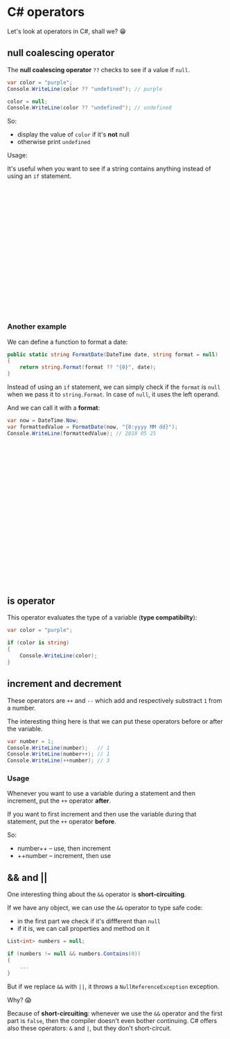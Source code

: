 # C# operators

Let's look at operators in C#, shall we? :grin:

## null coalescing operator

The **null coalescing operator** `??` checks to see if a value if `null`.

``` csharp
var color = "purple";
Console.WriteLine(color ?? "undefined"); // purple

color = null;
Console.WriteLine(color ?? "undefined"); // undefined
```

So:
- display the value of `color` if it's **not** null
- otherwise print `undefined`

Usage:

It's useful when you want to see if a string contains anything instead of using an `if` statement.
<br><br><br><br><br><br><br><br><br><br><br><br><br><br><br><br><br><br><br>

### Another example

We can define a function to format a date:

``` csharp
public static string FormatDate(DateTime date, string format = null)
{
    return string.Format(format ?? "{0}", date);
}
```

Instead of using an `if` statement, we can simply check if the `format` is `null` when we pass it to `string.Format`. In case of `null`, it uses the left operand.

And we can call it with a **format**:

``` csharp
var now = DateTime.Now;
var formattedValue = FormatDate(now, "{0:yyyy MM dd}");
Console.WriteLine(formattedValue); // 2018 05 25
```
<br><br><br><br><br><br><br><br><br><br><br><br><br><br><br><br><br><br><br>

## is operator

This operator evaluates the type of a variable (**type compatibilty**):

``` csharp
var color = "purple";

if (color is string)
{
    Console.WriteLine(color);
}
```

## increment and decrement

These operators are `++` and `--` which add and respectively substract `1` from a number.

The interesting thing here is that we can put these operators before or after the variable.

``` csharp
var number = 1;
Console.WriteLine(number);   // 1
Console.WriteLine(number++); // 1
Console.WriteLine(++number); // 3
```

### Usage

Whenever you want to use a variable during a statement and then increment, put the `++` operator **after**.

If you want to first increment and then use the variable during that statement, put the `++` operator **before**.

So:
- number++ – use, then increment
- ++number – increment, then use


## && and ||

One interesting thing about the `&&` operator is **short-circuiting**.

If we have any object, we can use the `&&` operator to type safe code:
- in the first part we check if it's diffferent than `null`
- if it is, we can call properties and method on it

``` csharp
List<int> numbers = null;

if (numbers != null && numbers.Contains(0))
{
    ...
}
```

But if we replace `&&` with `||`, it throws a `NullReferenceException` exception.

Why? :scream:

Because of **short-circuiting**: whenever we use the `&&` operator and the first part is `false`, then the compiler doesn't even bother continuing. C# offers also these operators: `&` and `|`, but they don't short-circuit.


